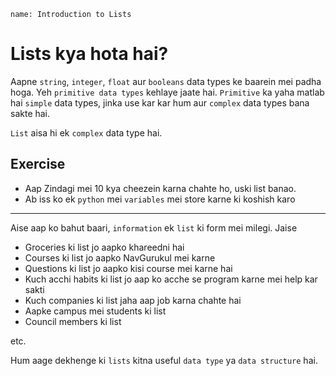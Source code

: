 ```ngMeta
name: Introduction to Lists
```

# Lists kya hota hai?

Aapne `string`, `integer`, `float` aur `booleans` data types ke baarein mei padha hoga. Yeh `primitive data types` kehlaye jaate hai. `Primitive` ka yaha matlab hai `simple` data types, jinka use kar kar hum aur `complex` data types bana sakte hai.

`List` aisa hi ek `complex` data type hai.

## Exercise
- Aap Zindagi mei 10 kya cheezein karna chahte ho, uski list banao.
- Ab iss ko ek `python` mei `variables` mei store karne ki koshish karo

----------

Aise aap ko bahut baari, `information` ek `list`  ki form mei milegi. Jaise 

- Groceries ki list jo aapko khareedni hai
- Courses ki list jo aapko NavGurukul mei karne
- Questions ki list jo aapko kisi course mei karne hai
- Kuch acchi habits ki list jo aap ko acche se program karne mei help kar sakti
- Kuch companies ki list jaha aap job karna chahte hai
- Aapke campus mei students ki list
- Council members ki list

etc.

Hum aage dekhenge ki `lists` kitna useful `data type` ya `data structure` hai.
